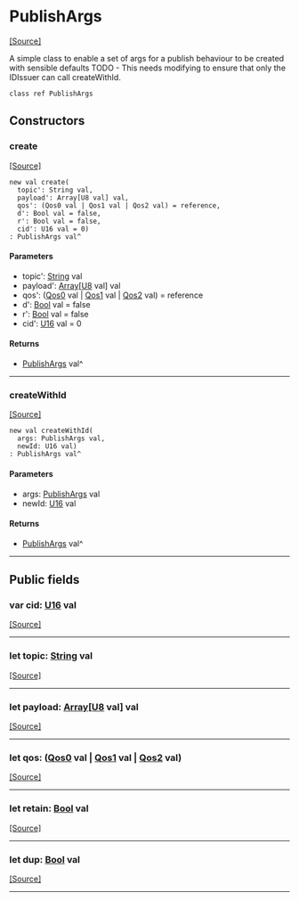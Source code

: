 # PublishArgs
<span class="source-link">[[Source]](src/mqtt-primitives/publishArgs.md#L-0-2)</span>

A simple class to enable a set of args for a publish behaviour to be created
with sensible defaults
TODO - This needs modifying to ensure that only the IDIssuer can call createWithId.


```pony
class ref PublishArgs
```

## Constructors

### create
<span class="source-link">[[Source]](src/mqtt-primitives/publishArgs.md#L-0-15)</span>


```pony
new val create(
  topic': String val,
  payload': Array[U8 val] val,
  qos': (Qos0 val | Qos1 val | Qos2 val) = reference,
  d': Bool val = false,
  r': Bool val = false,
  cid': U16 val = 0)
: PublishArgs val^
```
#### Parameters

*   topic': [String](builtin-String.md) val
*   payload': [Array](builtin-Array.md)\[[U8](builtin-U8.md) val\] val
*   qos': ([Qos0](mqtt-primitives-Qos0.md) val | [Qos1](mqtt-primitives-Qos1.md) val | [Qos2](mqtt-primitives-Qos2.md) val) = reference
*   d': [Bool](builtin-Bool.md) val = false
*   r': [Bool](builtin-Bool.md) val = false
*   cid': [U16](builtin-U16.md) val = 0

#### Returns

* [PublishArgs](mqtt-primitives-PublishArgs.md) val^

---

### createWithId
<span class="source-link">[[Source]](src/mqtt-primitives/publishArgs.md#L-0-30)</span>


```pony
new val createWithId(
  args: PublishArgs val,
  newId: U16 val)
: PublishArgs val^
```
#### Parameters

*   args: [PublishArgs](mqtt-primitives-PublishArgs.md) val
*   newId: [U16](builtin-U16.md) val

#### Returns

* [PublishArgs](mqtt-primitives-PublishArgs.md) val^

---

## Public fields

### var cid: [U16](builtin-U16.md) val
<span class="source-link">[[Source]](src/mqtt-primitives/publishArgs.md#L-0-8)</span>



---

### let topic: [String](builtin-String.md) val
<span class="source-link">[[Source]](src/mqtt-primitives/publishArgs.md#L-0-9)</span>



---

### let payload: [Array](builtin-Array.md)\[[U8](builtin-U8.md) val\] val
<span class="source-link">[[Source]](src/mqtt-primitives/publishArgs.md#L-0-10)</span>



---

### let qos: ([Qos0](mqtt-primitives-Qos0.md) val | [Qos1](mqtt-primitives-Qos1.md) val | [Qos2](mqtt-primitives-Qos2.md) val)
<span class="source-link">[[Source]](src/mqtt-primitives/publishArgs.md#L-0-11)</span>



---

### let retain: [Bool](builtin-Bool.md) val
<span class="source-link">[[Source]](src/mqtt-primitives/publishArgs.md#L-0-12)</span>



---

### let dup: [Bool](builtin-Bool.md) val
<span class="source-link">[[Source]](src/mqtt-primitives/publishArgs.md#L-0-13)</span>



---

